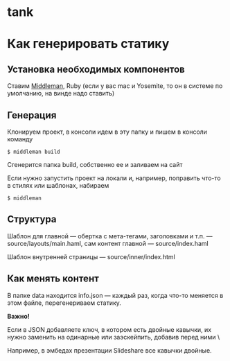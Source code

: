 # tank

# Как генерировать статику

## Установка необходимых компонентов

Ставим [Middleman](http://middlemanapp.com), Ruby (если у вас mac и Yosemite, то он в системе по умолчанию, на винде надо ставить)

## Генерация

Клонируем проект, в консоли идем в эту папку и пишем в консоли команду

    $ middleman build

Сгенерится папка build, собственно ее и заливаем на сайт

Если нужно запустить проект на локали и, например, поправить что-то в стилях или шаблонах, набираем

    $ middleman

## Структура

Шаблон для главной — обертка с мета-тегами, заголовками и т.п. — source/layouts/main.haml, сам контент главной — source/index.haml

Шаблон внутренней страницы — source/inner/index.html

## Как менять контент

В папке data находится info.json — каждый раз, когда что-то меняется в этом файле, перегенериваем статику.

**Важно!**

Если в JSON добавляете ключ, в котором есть двойные кавычки, их нужно заменить на одинарные или заэскейпить, добавив перед ними \

Например, в эмбедах презентации Slideshare все кавычки двойные.